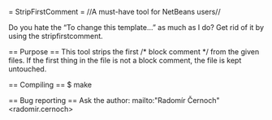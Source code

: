 = StripFirstComment =
//A must-have tool for NetBeans users//

Do you hate the “To change this template...” as much
as I do? Get rid of it by using the stripfirstcomment.

== Purpose ==
This tool strips the first /* block comment */ from the given files. If the
first thing in the file is not a block comment, the file is kept untouched.

== Compiling ==
$ make

== Bug reporting ==
Ask the author:
mailto:"Radomír Černoch" <radomir.cernoch>
